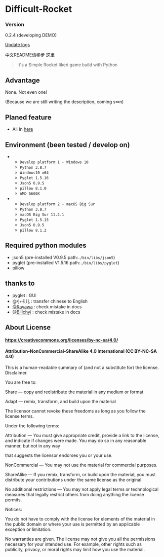 # Difficult-Rocket

### Version

0.2.4 (developing DEMO)

[Update logs](https://github.com/shenjackyuanjie/Difficult-Rocket/blob/main/docs/update_logs.md)

中文README请移步 [这里](https://github.com/shenjackyuanjie/Difficult-Rocket/blob/main/docs/README-cn.md)

> It's a Simple Rocket liked game build with Python

## Advantage

None. Not even one!

(Because we are still writing the description, coming s∞n)

## Planed feature

- All In [here](https://github.com/shenjackyuanjie/Difficult-Rocket/projects)

## Environment (been tested / develop on)

-
    - `Develop platform 1 - Windows 10`
    - `Python 3.8.7`
    - `Windows10 x64`
    - `Pyglet 1.5.16`
    - `Json5 0.9.5`
    - `pillow 8.1.0`
    - `AMD 5600X`
-
    - `Develop platform 2 - macOS Big Sur`
    - `Python 3.8.7`
    - `macOS Big Sur 11.2.1`
    - `Pyglet 1.5.15`
    - `Json5 0.9.5`
    - `pillow 8.1.2`

## Required python modules

- json5 (pre-installed V0.9.5 path:`./bin/libs/json5`)
- pyglet (pre-installed V1.5.16 path:`./bin/libs/pyglet`)
- pillow

## thanks to

- pyglet : GUI
- @小卡儿 : transfer chinese to English
- [@Rayawa](https://github.com/Rayawa) : check mistake in docs
- [@Billchyi](https://github.com/Billchyi) : check mistake in docs

## About License

#### https://creativecommons.org/licenses/by-nc-sa/4.0/

#### Attribution-NonCommercial-ShareAlike 4.0 International (CC BY-NC-SA 4.0)

This is a human-readable summary of (and not a substitute for) the license. Disclaimer.

You are free to:

Share — copy and redistribute the material in any medium or format

Adapt — remix, transform, and build upon the material

The licensor cannot revoke these freedoms as long as you follow the license terms.

Under the following terms:

Attribution — You must give appropriate credit, provide a link to the license, and indicate if changes were made. You
may do so in any reasonable manner, but not in any way

that suggests the licensor endorses you or your use.

NonCommercial — You may not use the material for commercial purposes.

ShareAlike — If you remix, transform, or build upon the material, you must distribute your contributions under the same
license as the original.

No additional restrictions — You may not apply legal terms or technological measures that legally restrict others from
doing anything the license permits.

Notices:

You do not have to comply with the license for elements of the material in the public domain or where your use is
permitted by an applicable exception or limitation.

No warranties are given. The license may not give you all the permissions necessary for your intended use. For example,
other rights such as publicity, privacy, or moral rights may limit how you use the material.
